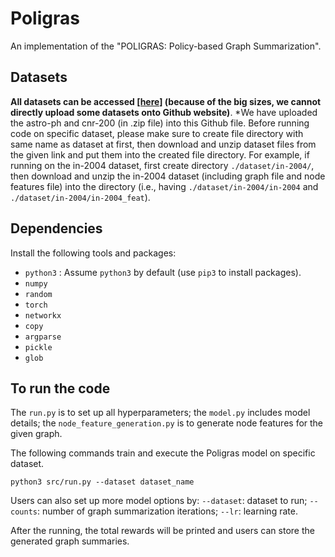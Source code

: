 # Poligras


An implementation of the "POLIGRAS: Policy-based Graph Summarization".



<!-- A reference Tensorflow implementation is accessible [[here]](https://github.com/yunshengb/SimGNN) and another implementation is [[here]](https://github.com/NightlyJourney/SimGNN). -->

<!-- ### Requirements
The codebase is implemented in Python 3.5.2. package versions used for development are just below.
```
networkx          2.4
tqdm              4.28.1
numpy             1.15.4
pandas            0.23.4
texttable         1.5.0
scipy             1.1.0
argparse          1.1.0
torch             1.1.0
torch-scatter     1.4.0
torch-sparse      0.4.3
torch-cluster     1.4.5
torch-geometric   1.3.2
torchvision       0.3.0
scikit-learn      0.20.0
``` -->
## Datasets

<p >

<!--<p align="justify">-->
__All datasets can be accessed <a href="https://drive.google.com/drive/folders/1v0CGwxQq2sgmraaWWD9nF9OFgwdb44Nv?usp=sharing" target="_blank">[here]</a> (because of the big sizes, we cannot directly upload some datasets onto Github website)__. *We have uploaded the astro-ph and cnr-200 (in .zip file) into this Github file. Before running code on specific dataset, please make sure to create file directory with same name as dataset at first, then download and unzip dataset files from the given link and put them into the created file directory. For example, if running on the in-2004 dataset, first create directory <code>./dataset/in-2004/</code>, then download and unzip the in-2004 dataset (including graph file and node features file) into the directory (i.e., having <code>./dataset/in-2004/in-2004</code> and <code>./dataset/in-2004/in-2004_feat</code>).

<!-- Every JSON file has the following key-value structure:

```javascript
{"graph_1": [[0, 1], [1, 2], [2, 3], [3, 4]],
 "graph_2":  [[0, 1], [1, 2], [1, 3], [3, 4], [2, 4]],
 "labels_1": [2, 2, 2, 2],
 "labels_2": [2, 3, 2, 2, 2],
 "ged": 1}
```
<p align="justify">
The **graph_1** and **graph_2** keys have edge list values which descibe the connectivity structure. Similarly, the **labels_1**  and **labels_2** keys have labels for each node which are stored as list - positions in the list correspond to node identifiers. The **ged** key has an integer value which is the raw graph edit distance for the pair of graphs.</p>

### Options
<p align="justify">
Training a SimGNN model is handled by the `src/main.py` script which provides the following command line arguments.</p>

#### Input and output options
```
  --training-graphs   STR    Training graphs folder.      Default is `dataset/train/`.
  --testing-graphs    STR    Testing graphs folder.       Default is `dataset/test/`.
```
#### Model options
```
  --filters-1             INT         Number of filter in 1st GCN layer.       Default is 128.
  --filters-2             INT         Number of filter in 2nd GCN layer.       Default is 64. 
  --filters-3             INT         Number of filter in 3rd GCN layer.       Default is 32.
  --tensor-neurons        INT         Neurons in tensor network layer.         Default is 16.
  --bottle-neck-neurons   INT         Bottle neck layer neurons.               Default is 16.
  --bins                  INT         Number of histogram bins.                Default is 16.
  --batch-size            INT         Number of pairs processed per batch.     Default is 128. 
  --epochs                INT         Number of SimGNN training epochs.        Default is 5.
  --dropout               FLOAT       Dropout rate.                            Default is 0.5.
  --learning-rate         FLOAT       Learning rate.                           Default is 0.001.
  --weight-decay          FLOAT       Weight decay.                            Default is 10^-5.
  --histogram             BOOL        Include histogram features.              Default is False.
``` -->

## Dependencies

<!--<p align="justify">-->
 Install the following tools and packages:
<ul dir="auto">
<li>
    <code>python3</code>
    : Assume 
    <code>python3</code>
     by default (use 
    <code>pip3</code>
     to install packages).
</li>
<li>
    <code>numpy</code>
</li>
<li>
    <code>random</code>
</li>
 <li>
    <code>torch</code>
</li>
 <li>
    <code>networkx</code>
</li>
<li>
    <code>copy</code>
</li>
<li>
    <code>argparse</code>
</li>
 <li>
    <code>pickle</code>
</li>
 <li>
    <code>glob</code>
 </li>
</ul>



## To run the code

The <code>run.py</code> is to set up all hyperparameters; the <code>model.py</code> includes model details; the <code>node_feature_generation.py</code> is to generate node features for the given graph.
 
The following commands train and execute the Poligras model on specific dataset.

```
python3 src/run.py --dataset dataset_name
```

Users can also set up more model options by: <code>--dataset</code>: dataset to run; <code>--counts</code>: number of graph summarization iterations; <code>--lr</code>: learning rate.

After the running, the total rewards will be printed and users can store the generated graph summaries.


<!-- Training a SimGNN model for a 100 epochs with a batch size of 512.
```
python src/main.py --epochs 100 --batch-size 512
```
Training a SimGNN with histogram features.
```
python src/main.py --histogram
```
Training a SimGNN with histogram features and a large bin number.
```
python src/main.py --histogram --bins 32
```
Increasing the learning rate and the dropout.
```
python src/main.py --learning-rate 0.01 --dropout 0.9
``` -->
